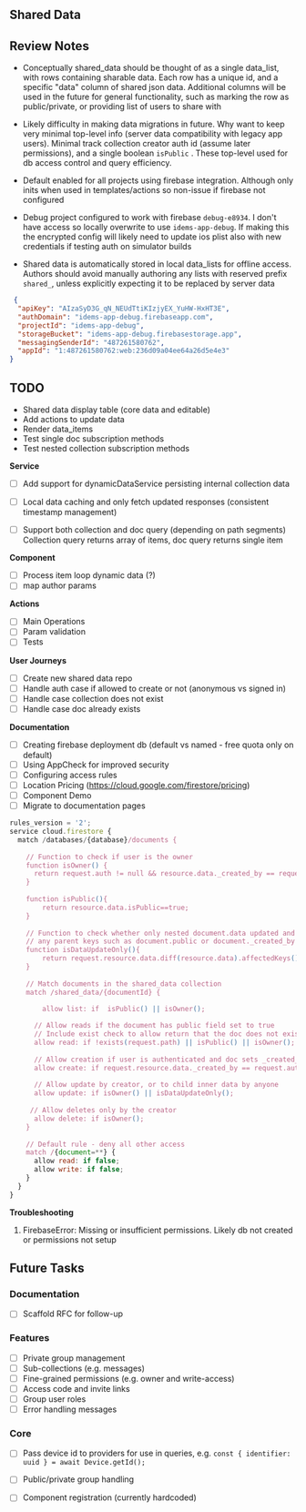 ## Shared Data


## Review Notes
- Conceptually shared_data should be thought of as a single data_list, with rows containing sharable data.
Each row has a unique id, and a specific "data" column of shared json data. Additional columns will be used in
the future for general functionality, such as marking the row as public/private, or providing list of users to share with

- Likely difficulty in making data migrations in future. Why want to keep very minimal top-level info (server data compatibility with legacy app users).
Minimal track collection creator auth id (assume later permissions), and a single boolean `isPublic` . These top-level used for db access control and query efficiency.

- Default enabled for all projects using firebase integration. Although only inits when used in templates/actions so non-issue if firebase not configured
- Debug project configured to work with firebase `debug-e8934`. I don't have access so locally overwrite to use `idems-app-debug`. If making this the encrypted config will likely need to update ios plist also with new credentials if testing auth on simulator builds
- Shared data is automatically stored in local data_lists for offline access. Authors should avoid manually authoring any lists with reserved prefix `shared_`, unless explicitly expecting it to be replaced by server data

```json
 {
  "apiKey": "AIzaSyD3G_qN_NEUdTtiKIzjyEX_YuHW-HxHT3E",
  "authDomain": "idems-app-debug.firebaseapp.com",
  "projectId": "idems-app-debug",
  "storageBucket": "idems-app-debug.firebasestorage.app",
  "messagingSenderId": "487261580762",
  "appId": "1:487261580762:web:236d09a04ee64a26d5e4e3"
}
```


## TODO

- Shared data display table (core data and editable)
- Add actions to update data
- Render data_items
- Test single doc subscription methods
- Test nested collection subscription methods


**Service**
- [ ] Add support for dynamicDataService persisting internal collection data
- [ ] Local data caching and only fetch updated responses (consistent timestamp management)
- [ ] Support both collection and doc query (depending on path segments)
      Collection query returns array of items, doc query returns single item 



**Component**
- [ ] Process item loop dynamic data (?)
- [ ] map author params

**Actions**
- [ ] Main Operations
- [ ] Param validation
- [ ] Tests

**User Journeys**
- [ ] Create new shared data repo
- [ ] Handle auth case if allowed to create or not (anonymous vs signed in)
- [ ] Handle case collection does not exist
- [ ] Handle case doc already exists

**Documentation**
- [ ] Creating firebase deployment db (default vs named - free quota only on default)
- [ ] Using AppCheck for improved security
- [ ] Configuring access rules
- [ ] Location Pricing (https://cloud.google.com/firestore/pricing)
- [ ] Component Demo
- [ ] Migrate to documentation pages

```js
rules_version = '2';
service cloud.firestore {
  match /databases/{database}/documents {
  
  	// Function to check if user is the owner
    function isOwner() {
      return request.auth != null && resource.data._created_by == request.auth.uid;
    }
    
    function isPublic(){
    	return resource.data.isPublic==true;
    }
    
    // Function to check whether only nested document.data updated and not
    // any parent keys such as document.public or document._created_by
    function isDataUpdateOnly(){
    	return request.resource.data.diff(resource.data).affectedKeys().hasOnly(['data'])
    }
    
    // Match documents in the shared_data collection
    match /shared_data/{documentId} {
    
    	allow list: if  isPublic() || isOwner();

      // Allow reads if the document has public field set to true
      // Include exist check to allow return that the doc does not exist
      allow read: if !exists(request.path) || isPublic() || isOwner();
      
      // Allow creation if user is authenticated and doc sets _created_by 
      allow create: if request.resource.data._created_by == request.auth.uid;
      
      // Allow update by creator, or to child inner data by anyone
      allow update: if isOwner() || isDataUpdateOnly();
                             
     // Allow deletes only by the creator
      allow delete: if isOwner();
    }
    
    // Default rule - deny all other access
    match /{document=**} {
      allow read: if false;
      allow write: if false;
    }
  }
}
```

**Troubleshooting**
1. FirebaseError: Missing or insufficient permissions.
Likely db not created or permissions not setup

## Future Tasks

### Documentation
- [ ] Scaffold RFC for follow-up

### Features
- [ ] Private group management
- [ ] Sub-collections (e.g. messages)
- [ ] Fine-grained permissions (e.g. owner and write-access)
- [ ] Access code and invite links
- [ ] Group user roles
- [ ] Error handling messages

### Core
- [ ] Pass device id to providers for use in queries, e.g. `const { identifier: uuid } = await Device.getId();`
- [ ] Public/private group handling
- [ ] Component registration (currently hardcoded)




